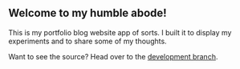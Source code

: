 Welcome to my humble abode!
---------------------------
This is my portfolio blog website app of sorts. I built it to display my experiments and to share some of my thoughts.

Want to see the source? Head over to the [development branch](https://github.com/cadejscroggins/cadejscroggins.github.io/tree/dev).

